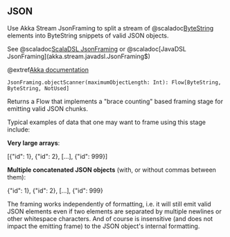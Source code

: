 ## JSON

Use Akka Stream JsonFraming to split a stream of @scaladoc[ByteString](akka.util.ByteString) elements into 
ByteString snippets of valid JSON objects. 

See @scaladoc[ScalaDSL JsonFraming](akka.stream.scaladsl.JsonFraming$) or @scaladoc[JavaDSL JsonFraming](akka.stream.javadsl.JsonFraming$)


@extref[Akka documentation](akka-docs:stream/stream-io.html#using-framing-in-your-protocol)



`JsonFraming.objectScanner(maximumObjectLength: Int): Flow[ByteString, ByteString, NotUsed]`

Returns a Flow that implements a "brace counting" based framing stage for emitting valid JSON chunks.

Typical examples of data that one may want to frame using this stage include:

**Very large arrays**:

[{"id": 1}, {"id": 2}, [...], {"id": 999}]

**Multiple concatenated JSON objects** (with, or without commas between them):

{"id": 1}, {"id": 2}, [...], {"id": 999}

The framing works independently of formatting, i.e. it will still emit valid JSON elements even if two 
elements are separated by multiple newlines or other whitespace characters. And of course is insensitive 
(and does not impact the emitting frame) to the JSON object's internal formatting. 